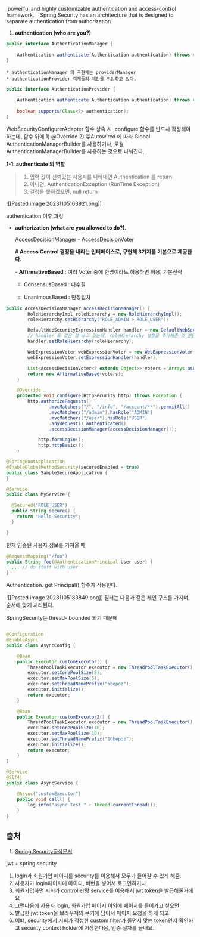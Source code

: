  powerful and highly customizable authentication and access-control framework.
 
 Spring Security has an architecture that is designed to separate authentication from authorization



1. **authentication (who are you?)** 
```java 
public interface AuthenticationManager { 
	
	Authentication authenticate(Authentication authentication) throws AuthenticationException; 
}
```

	* authenticationManager 의 구현체는 providerManager
	* authenticationProvider 객체들의 체인을 위임하고 있다.

```java 
public interface AuthenticationProvider { 
	
	Authentication authenticate(Authentication authentication) throws AuthenticationException; 
	
	boolean supports(Class<?> authentication); 
}
```

WebSecurityConfigurerAdapter 함수 상속 시 ,configure 함수를 반드시 작성해야 하는데, 
함수 위에 1) @Override 2) @Autowired 에 따라 Global AuthenticationManagerBuilder를 사용하거나, 로컬 AuthenticationManagerBuilder를 사용하는 것으로 나눠진다.

**1-1. authenticate 의 역할**
> 1. 입력 값이 신뢰있는 사용자를 나타내면 Authentication 를 return
> 2. 아니면, AuthenticationException (RunTime Exception)
> 3. 결정을 못하겠으면, null return



![[Pasted image 20231105163921.png]]


authentication 이후 과정

* **authorization (what are you allowed to do?).**

	AccessDecisionManager - AccessDecisionVoter
	
	**# Access Control 결정을 내리는 인터페이스로, 구현체 3가지를 기본으로 제공한다.**
	
	- **AffirmativeBased** : 여러 Voter 중에 한명이라도 허용하면 허용, 기본전략
	
	- ConsensusBased : 다수결
	
	- UnanimousBased : 만장일치

```java
public AccessDecisionManager accessDecisionManager() {
        RoleHierarchyImpl roleHierarchy = new RoleHierarchyImpl();
        roleHierarchy.setHierarchy("ROLE_ADMIN > ROLE_USER");

        DefaultWebSecurityExpressionHandler handler = new DefaultWebSecurityExpressionHandler();
        // handler 도 같은 걸 쓰고 있는데, roleHierarchy 설정을 추가해준 것 뿐임
        handler.setRoleHierarchy(roleHierarchy);

        WebExpressionVoter webExpressionVoter = new WebExpressionVoter();
        webExpressionVoter.setExpressionHandler(handler);

        List<AccessDecisionVoter<? extends Object>> voters = Arrays.asList(webExpressionVoter);
        return new AffirmativeBased(voters);
    }

    @Override
    protected void configure(HttpSecurity http) throws Exception {
        http.authorizeRequests()
                .mvcMatchers("/", "/info", "/account/**").permitAll()
                .mvcMatchers("/admin").hasRole("ADMIN")
                .mvcMatchers("/user").hasRole("USER")
                .anyRequest().authenticated()
                .accessDecisionManager(accessDecisionManager());

            http.formLogin();
            http.httpBasic();
    }
```

```java
@SpringBootApplication
@EnableGlobalMethodSecurity(securedEnabled = true)
public class SampleSecureApplication {
}
```

```java
@Service
public class MyService {

  @Secured("ROLE_USER")
  public String secure() {
    return "Hello Security";
  }

}
```

현재 인증된 사용자 정보를 가져올 때

```java
@RequestMapping("/foo")
public String foo(@AuthenticationPrincipal User user) {
  ... // do stuff with user
}
```

Authentication. get Principal() 함수가 작용한다.


![[Pasted image 20231105183849.png]]
필터는 다음과 같은 체인 구조를 가지며, 순서에 맞게 처리된다.


SpringSecurity는 thread- bounded 되기 때문에 

```java

@Configuration
@EnableAsync
public class AsyncConfig {

    @Bean
    public Executor customExecutor() {
        ThreadPoolTaskExecutor executor = new ThreadPoolTaskExecutor();
        executor.setCorePoolSize(5);
        executor.setMaxPoolSize(5);
        executor.setThreadNamePrefix("5bepoz");
        executor.initialize();
        return executor;
    }

    @Bean
    public Executor customExecutor2() {
        ThreadPoolTaskExecutor executor = new ThreadPoolTaskExecutor();
        executor.setCorePoolSize(10);
        executor.setMaxPoolSize(10);
        executor.setThreadNamePrefix("10bepoz");
        executor.initialize();
        return executor;
    }
}

@Service
@Slf4j
public class AsyncService {

    @Async("customExecutor")
    public void call() {
        log.info("async Test " + Thread.currentThread());
    }
}


```



## 출처
1. [Spring Security공식문서](https://spring.io/projects/spring-security)

jwt + spring security 
1. login과 회원가입 페이지를 security를 이용해서 모두가 들어갈 수 있게 해줌.
2. 사용자가 login페이지에 아이디, 비번을 넣어서 로그인하거나
3. 회원가입하면 저희가 controller랑 service를 이용해서 jwt token을 발급해줄거에요
5. 그런다음에 사용자 login, 회원가입 페이지 이외에 페이지를 들어가고 싶으면
6. 발급한 jwt token을 브라우저의 쿠키에 담아서 페이지 요청을 하게 되고
7. 이떄, security에서 저희가 작성한 custom filter가 돌면서 맞는 token인지 확인하고 security context holder에 저장한다음, 인증 절차를 끝내요.







